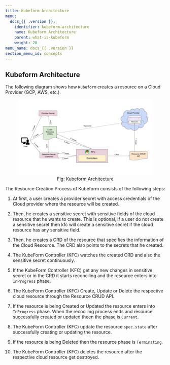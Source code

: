 ```yaml
---
title: Kubeform Architecture
menu:
  docs_{{ .version }}:
    identifier: kubeform-architecture
    name: Kubeform Architecture
    parent: what-is-kubeform
    weight: 20
menu_name: docs_{{ .version }}
section_menu_id: concepts
---
```


## Kubeform Architecture

The following diagram shows how `Kubeform` creates a resource on a Cloud Provider (GCP, AWS, etc.).

<figure align="center">
 <img alt="Kubeform Architecture" src="/docs/images/concepts/what-is-kubeform/architecture.jpg">
 <figcaption align="center">Fig: Kubeform Architecture</figcaption>
</figure>

The Resource Creation Process of Kubeform consists of the following steps:

1. At first, a user creates a provider secret with access credentials of the Cloud provider where the resource will be created.

2. Then, he creates a sensitive secret with sensitive fields of the cloud resource that he wants to create. This is optional, if a user do not create a sensitive secret then kfc will create a sensitive secret if the cloud resource has any sensitive field.

3. Then, he creates a CRD of the resource that specifies the information of the Cloud Resource. The CRD also points to the secrets that he created.

4. The KubeForm Controller (KFC) watches the created CRD and also the sensitive secret continuously.

5. If the KubeForm Controller (KFC) get any new changes in sensitive secret or in the CRD it starts reconciling and the resource enters into `InProgress` phase.
   
6. The KubeForm Controller (KFC) Create, Update or Delete the respective cloud resource through the Resource CRUD API.  

7. If the resource is being Created or Updated the resource enters into `InProgress` phase. When the recociling process ends and resource successfully created or updated theen the phase is `Current`.

8. The KubeForm Controller (KFC) update the resource `spec.state` after successfully creating or updating the resource.

9. If the resource is being Deleted then the resource phase is `Terminating`.

10. The KubeForm Controller (KFC) deletes the resource after the respective cloud resource get destroyed.